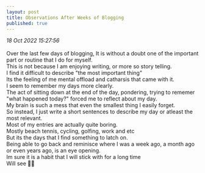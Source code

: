 ```yaml
---
layout: post
title: Observations After Weeks of Blogging
published: true
---
```

_18 Oct 2022 15:27:56_
<br>
<br>
Over the last few days of blogging, It is without a doubt one of the important part or routine that I do for myself.
<br>
This is not because I am enjoying writing, or more so story telling. 
<br>
I find it difficult to describe "the most important thing" 
<br>
Its the feeling of me mental offload and catharsis that came with it.
<br>
I seem to remember my days more clearly.
<br>
The act of sitting down at the end of the day, pondering, trying to rememer "what happened today?" forced me to reflect about my day.
<br>
My brain is such a mess that even the smallest thing I easily forget.
<br>
So instead, I just write a short sentences to describe my day or atleast the most relevant. 
<br>
Most of my entries are actually quite boring. 
<br>
Mostly beach tennis, cycling, golfing, work and etc
<br>
But its the days that I find something to latch on. 
<br>
Being able to go back and reminisce where I was a week ago, a month ago or even years ago, is an eye opening.
<br>
Im sure it is a habit that I will stick with for a long time
<br>
Will see 🤞🏼

